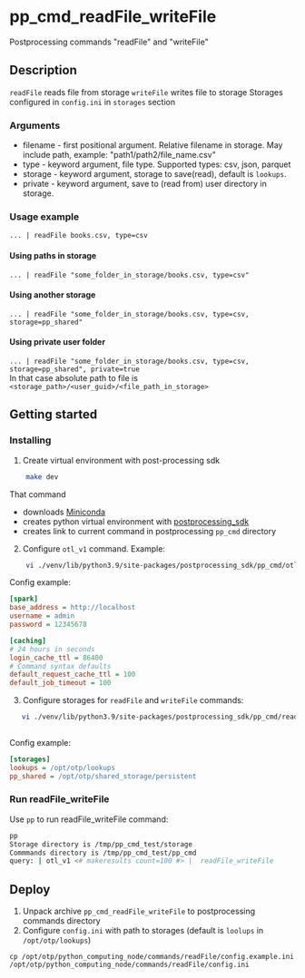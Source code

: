 # pp_cmd_readFile_writeFile
Postprocessing commands "readFile" and "writeFile"

## Description
`readFile` reads file from storage
`writeFile` writes file to storage
Storages configured in `config.ini` in `storages` section


### Arguments
- filename - first positional argument. Relative filename in storage. May include path, example: "path1/path2/file_name.csv"
- type - keyword argument, file type. Supported types: csv, json, parquet
- storage - keyword argument, storage to save(read), default is `lookups`.
- private - keyword argument, save to (read from) user directory in storage. 

### Usage example
`... | readFile books.csv, type=csv`
#### Using paths in storage
`... | readFile "some_folder_in_storage/books.csv, type=csv"`
#### Using another storage
`... | readFile "some_folder_in_storage/books.csv, type=csv, storage=pp_shared"`
#### Using private user folder
`... | readFile "some_folder_in_storage/books.csv, type=csv, storage=pp_shared", private=true`  
In that case absolute path to file is `<storage_path>/<user_guid>/<file_path_in_storage>`


## Getting started
### Installing
1. Create virtual environment with post-processing sdk 
```bash
    make dev
```
That command  
- downloads [Miniconda](https://docs.conda.io/en/latest/miniconda.html)
- creates python virtual environment with [postprocessing_sdk](https://github.com/ISGNeuroTeam/postprocessing_sdk)
- creates link to current command in postprocessing `pp_cmd` directory 

2. Configure `otl_v1` command. Example:  
```bash
    vi ./venv/lib/python3.9/site-packages/postprocessing_sdk/pp_cmd/otl_v1/config.ini
```
Config example:  
```ini
[spark]
base_address = http://localhost
username = admin
password = 12345678

[caching]
# 24 hours in seconds
login_cache_ttl = 86400
# Command syntax defaults
default_request_cache_ttl = 100
default_job_timeout = 100
```

3. Configure storages for `readFile` and `writeFile` commands:  
```bash
   vi ./venv/lib/python3.9/site-packages/postprocessing_sdk/pp_cmd/readFile/config.ini
   
```
Config example:  
```ini
[storages]
lookups = /opt/otp/lookups
pp_shared = /opt/otp/shared_storage/persistent
```

### Run readFile_writeFile
Use `pp` to run readFile_writeFile command:  
```bash
pp
Storage directory is /tmp/pp_cmd_test/storage
Commmands directory is /tmp/pp_cmd_test/pp_cmd
query: | otl_v1 <# makeresults count=100 #> |  readFile_writeFile 
```
## Deploy
1. Unpack archive `pp_cmd_readFile_writeFile` to postprocessing commands directory
2. Configure `config.ini` with path to storages (default is `loolups` in `/opt/otp/lookups`)
```
cp /opt/otp/python_computing_node/commands/readFile/config.example.ini /opt/otp/python_computing_node/commands/readFile/config.ini 
```